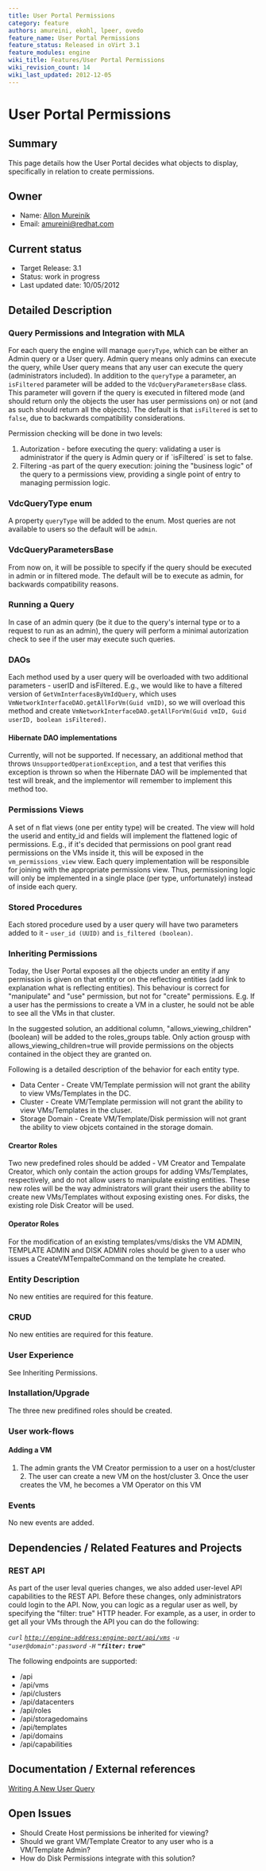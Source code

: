 ```yaml
---
title: User Portal Permissions
category: feature
authors: amureini, ekohl, lpeer, ovedo
feature_name: User Portal Permissions
feature_status: Released in oVirt 3.1
feature_modules: engine
wiki_title: Features/User Portal Permissions
wiki_revision_count: 14
wiki_last_updated: 2012-12-05
---
```


# User Portal Permissions

## Summary

This page details how the User Portal decides what objects to display, specifically in relation to create permissions.

## Owner

*   Name: [Allon Mureinik](User:Amureini)
*   Email: amureini@redhat.com

## Current status

*   Target Release: 3.1
*   Status: work in progress
*   Last updated date: 10/05/2012

## Detailed Description

### Query Permissions and Integration with MLA

For each query the engine will manage `queryType`, which can be either an Admin query or a User query. Admin query means only admins can execute the query, while User query means that any user can execute the query (administrators included). In addition to the `queryType` a parameter, an `isFiltered` parameter will be added to the `VdcQueryParametersBase` class. This parameter will govern if the query is executed in filtered mode (and should return only the objects the user has user permissions on) or not (and as such should return all the objects). The default is that `isFiltered` is set to `false`, due to backwards compatibility considerations.

Permission checking will be done in two levels:

1.  Autorization - before executing the query: validating a user is administrator if the query is Admin query or if \`isFiltered\` is set to false.
2.  Filtering -as part of the query execution: joining the "business logic" of the query to a permissions view, providing a single point of entry to managing permission logic.

### VdcQueryType enum

A property `queryType` will be added to the enum. Most queries are not available to users so the default will be `admin`.

### VdcQueryParametersBase

From now on, it will be possible to specify if the query should be executed in admin or in filtered mode. The default will be to execute as admin, for backwards compatibility reasons.

### Running a Query

In case of an admin query (be it due to the query's internal type or to a request to run as an admin), the query will perform a minimal autorization check to see if the user may execute such queries.

### DAOs

Each method used by a user query will be overloaded with two additional parameters - userID and isFiltered. E.g., we would like to have a filtered version of `GetVmInterfacesByVmIdQuery`, which uses `VmNetworkInterfaceDAO.getAllForVm(Guid vmID)`, so we will overload this method and create `VmNetworkInterfaceDAO.getAllForVm(Guid vmID, Guid userID, boolean isFiltered)`.

#### Hibernate DAO implementations

Currently, will not be supported. If necessary, an additional method that throws `UnsupportedOperationException`, and a test that verifies this exception is thrown so when the Hibernate DAO will be implemented that test will break, and the implementor will remember to implement this method too.

### Permissions Views

A set of n flat views (one per entity type) will be created. The view will hold the userid and entity_id and fields will implement the flattened logic of permissions. E.g., if it's decided that permissions on pool grant read permissions on the VMs inside it, this will be exposed in the `vm_permissions_view` view. Each query implementation will be responsible for joining with the appropriate permissions view. Thus, permissioning logic will only be implemented in a single place (per type, unfortunately) instead of inside each query.

### Stored Procedures

Each stored procedure used by a user query will have two parameters added to it - `user_id (UUID)` and `is_filtered (boolean)`.

### Inheriting Permissions

Today, the User Portal exposes all the objects under an entity if any permission is given on that entity or on the reflecting entities (add link to explanation what is reflecting entities). This behaviour is correct for "manipulate" and "use" permission, but not for "create" permissions. E.g. If a user has the permissions to create a VM in a cluster, he sould not be able to see all the VMs in that cluster.

In the suggested solution, an additional column, "allows_viewing_children" (boolean) will be added to the roles_groups table. Only action grousp with allows_viewing_children=true will provide permissions on the objects contained in the object they are granted on.

Following is a detailed description of the behavior for each entity type.

*   Data Center - Create VM/Template permission will not grant the ability to view VMs/Templates in the DC.
*   Cluster - Create VM/Template permission will not grant the ability to view VMs/Templates in the cluser.
*   Storage Domain - Create VM/Template/Disk permission will not grant the ability to view objcets contained in the storage domain.

#### Creartor Roles

Two new predefined roles should be added - VM Creator and Tempalate Creator, which only contain the action groups for adding VMs/Templates, respectively, and do not allow users to manipulate existing entities. These new roles will be the way administrators will grant their users the ability to create new VMs/Templates without exposing existing ones. For disks, the existing role Disk Creator will be used.

#### Operator Roles

For the modification of an existing templates/vms/disks the VM ADMIN, TEMPLATE ADMIN and DISK ADMIN roles should be given to a user who issues a CreateVMTempalteCommand on the template he created.

### Entity Description

No new entities are required for this feature.

### CRUD

No new entities are required for this feature.

### User Experience

See Inheriting Permissions.

### Installation/Upgrade

The three new predifined roles should be created.

### User work-flows

#### Adding a VM

1. The admin grants the VM Creator permission to a user on a host/cluster 2. The user can create a new VM on the host/cluster 3. Once the user creates the VM, he becomes a VM Operator on this VM

### Events

No new events are added.

## Dependencies / Related Features and Projects

### REST API

As part of the user leval queries changes, we also added user-level API capabilities to the REST API.
Before these changes, only administrators could login to the API. Now, you can logic as a regular user as well, by specifying the "filter: true" HTTP header.
For example, as a user, in order to get all your VMs through the API you can do the following:

*`curl` [`http://engine-address:engine-port/api/vms`](http://engine-address:engine-port/api/vms) `-u` `"user@domain":password` `-H` **`"filter:` `true"`***

The following endpoints are supported:

*   /api
*   /api/vms
*   /api/clusters
*   /api/datacenters
*   /api/roles
*   /api/storagedomains
*   /api/templates
*   /api/domains
*   /api/capabilities

## Documentation / External references

[Writing A New User
Query](/develop/developer-guide/engine/writing-a-new-user-query)



## Open Issues

*   Should Create Host permissions be inherited for viewing?
*   Should we grant VM/Template Creator to any user who is a VM/Template Admin?
*   How do Disk Permissions integrate with this solution?

